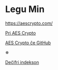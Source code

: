 # Legu Min
[https://aescrypto.com/ ](https://aescrypto.com/) 

[Pri AES Crypto](https://aescrypto.com/help/)

[AES Crypto ĉe GitHub](https://github.com/evgenyneu/aes-crypto-web) 

✵

[Deĉifri indekson](https://github.com/theambientdronesofvirabelo/Virabelo/blob/main/profunda%20plon%C4%9Do/indekso.md) 
